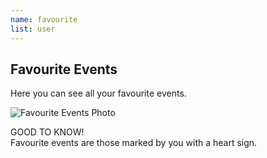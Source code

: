 ```yaml
---
name: favourite
list: user
---
```

<section>

## Favourite Events

Here you can see all your favourite events.

![Favourite Events Photo](/images/fe.png)


<article class="message is-warning">
  <div class="message-header">
    GOOD TO KNOW!
  </div>
  <div class="message-body">
    Favourite events are those marked by you with a heart sign.
  </div>
</article>
</section>
